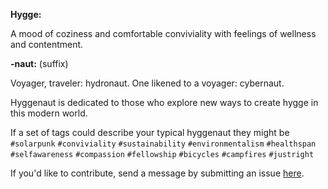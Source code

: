 **Hygge:**

A mood of coziness and comfortable conviviality with feelings of wellness and contentment.

<!--https://mashable.com/article/hygge-scandinavian-lifestyle-trend/)-->

**-naut:** (suffix)

Voyager, traveler: hydronaut.
One likened to a voyager: cybernaut.

Hyggenaut is dedicated to those who explore new ways to create hygge in this modern world.

If a set of tags could describe your typical hyggenaut they might be `#solarpunk` `#conviviality` `#sustainability` `#environmentalism` `#healthspan` `#selfawareness` `#compassion` `#fellowship` `#bicycles` `#campfires` `#justright`

If you'd like to contribute, send a message by submitting an issue [here](https://github.com/relativityboy/hyggenaut/issues).
